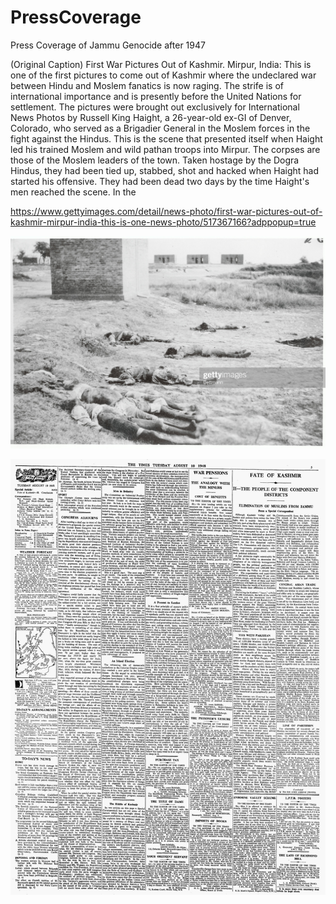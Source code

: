 # PressCoverage
Press Coverage of Jammu Genocide after 1947

(Original Caption) First War Pictures Out of Kashmir. Mirpur, India: This is one of the first pictures to come out of Kashmir where the undeclared war between Hindu and Moslem fanatics is now raging. The strife is of international importance and is presently before the United Nations for settlement. The pictures were brought out exclusively for International News Photos by Russell King Haight, a 26-year-old ex-GI of Denver, Colorado, who served as a Brigadier General in the Moslem forces in the fight against the Hindus. This is the scene that presented itself when Haight led his trained Moslem and wild pathan troops into Mirpur. The corpses are those of the Moslem leaders of the town. Taken hostage by the Dogra Hindus, they had been tied up, stabbed, shot and hacked when Haight had started his offensive. They had been dead two days by the time Haight's men reached the scene. In the

https://www.gettyimages.com/detail/news-photo/first-war-pictures-out-of-kashmir-mirpur-india-this-is-one-news-photo/517367166?adppopup=true

![Getty Mirpur](https://github.com/JammuGenocide/PressCoverage/blob/main/mirpur_masasace_getty.jpeg)

![Times of London](https://github.com/JammuGenocide/PressCoverage/blob/main/The%20London%20Times%2C%20August%2010%2C%201948.jpeg)
